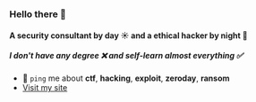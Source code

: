 ### Hello there 👋

#### A security consultant by day ☀️ and a ethical hacker by night 🌙
##### I don't have any degree ❌ and self-learn almost everything ✅

- 💬 `ping` me about **ctf**, **hacking**, **exploit**, **zeroday**, **ransom**
- [Visit my site](remusdbd.github.io)
